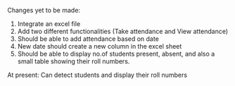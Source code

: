 Changes yet to be made:
1) Integrate an excel file
2) Add two different functionalities (Take attendance and View attendance)
3) Should be able to add attendance based on date
4) New date should create a new column in the excel sheet
5) Should be able to display no.of students present, absent, and also a small table showing their roll numbers.

At present: 
Can detect students and display their roll numbers
